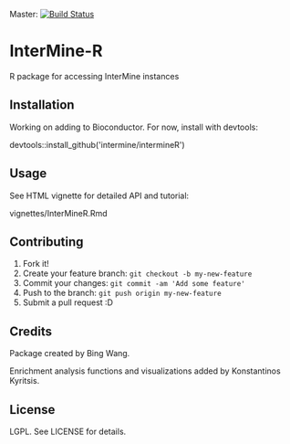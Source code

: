 Master: [![Build Status](https://travis-ci.org/intermine/intermineR.svg?branch=master.png)](https://travis-ci.org/intermine/intermineR)

# InterMine-R

R package for accessing InterMine instances

## Installation

Working on adding to Bioconductor. For now, install with devtools: 

devtools::install_github('intermine/intermineR')

## Usage

See HTML vignette for detailed API and tutorial:

 vignettes/InterMineR.Rmd

## Contributing

1. Fork it!
2. Create your feature branch: `git checkout -b my-new-feature`
3. Commit your changes: `git commit -am 'Add some feature'`
4. Push to the branch: `git push origin my-new-feature`
5. Submit a pull request :D

## Credits

Package created by Bing Wang. 

Enrichment analysis functions and visualizations added by Konstantinos Kyritsis.

## License

LGPL. See LICENSE for details.
